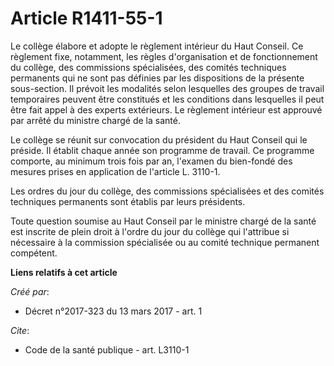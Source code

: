 # Article R1411-55-1

Le collège élabore et adopte le règlement intérieur du Haut Conseil. Ce règlement fixe, notamment, les règles d'organisation
et de fonctionnement du collège, des commissions spécialisées, des comités techniques permanents qui ne sont pas définies par
les dispositions de la présente sous-section. Il prévoit les modalités selon lesquelles des groupes de travail temporaires
peuvent être constitués et les conditions dans lesquelles il peut être fait appel à des experts extérieurs. Le règlement
intérieur est approuvé par arrêté du ministre chargé de la santé. 

Le collège se réunit sur convocation du président du Haut Conseil qui le préside. Il établit chaque année son programme de
travail. Ce programme comporte, au minimum trois fois par an, l'examen du bien-fondé des mesures prises en application de
l'article L. 3110-1. 

Les ordres du jour du collège, des commissions spécialisées et des comités techniques permanents sont établis par leurs
présidents. 

Toute question soumise au Haut Conseil par le ministre chargé de la santé est inscrite de plein droit à l'ordre du jour du
collège qui l'attribue si nécessaire à la commission spécialisée ou au comité technique permanent compétent.

**Liens relatifs à cet article**

_Créé par_:

  - Décret n°2017-323 du 13 mars 2017 - art. 1

_Cite_:

  - Code de la santé publique - art. L3110-1
